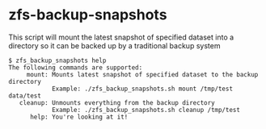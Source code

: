 zfs-backup-snapshots
====================

This script will mount the latest snapshot of specified dataset into a directory so it can be backed up by a traditional backup system

```
$ zfs_backup_snapshots help
The following commands are supported:
     mount: Mounts latest snapshot of specified dataset to the backup directory
            Example: ./zfs_backup_snapshots.sh mount /tmp/test data/test
   cleanup: Unmounts everything from the backup directory
            Example: ./zfs_backup_snapshots.sh cleanup /tmp/test
      help: You're looking at it!
```
